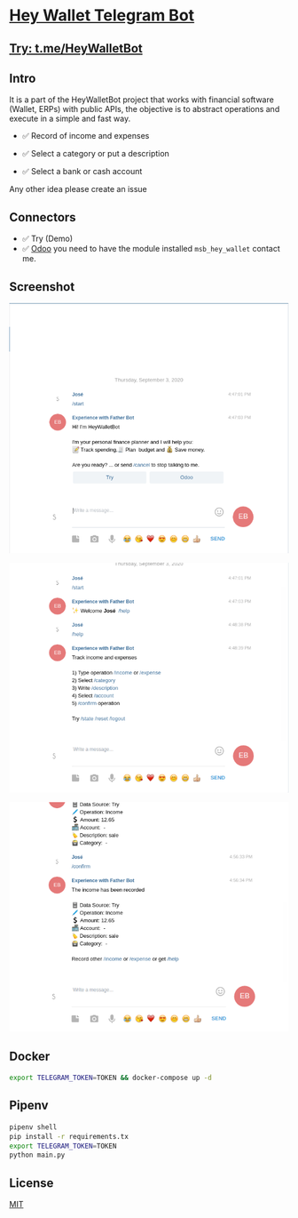 # [Hey Wallet Telegram Bot](http://t.me/HeyWalletBot)

## [Try: t.me/HeyWalletBot](http://t.me/HeyWalletBot)

## Intro

It is a part of the HeyWalletBot project that works with financial software (Wallet, ERPs) with public APIs, the objective is to abstract operations and execute in a simple and fast way.

* ✅ Record of income and expenses

* ✅ Select a category or put a description

* ✅ Select a bank or cash account

Any other idea please create an issue

## Connectors 

* ✅ Try (Demo)
* ✅ [Odoo](http://odoo.com/) you need to have the module installed `msb_hey_wallet` contact me.

## Screenshot

![](static/img/1.png)

![](static/img/4.png)

![](static/img/10.png)

## Docker

```bash
export TELEGRAM_TOKEN=TOKEN && docker-compose up -d
```

## Pipenv 

```bash
pipenv shell 
pip install -r requirements.tx 
export TELEGRAM_TOKEN=TOKEN
python main.py
```

## License

[MIT](LICENSE)